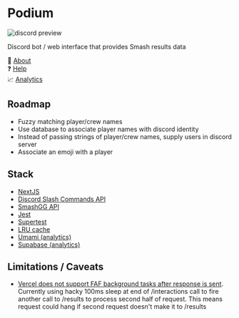 # Podium

![discord preview](https://github.com/lokimckay/podium/blob/master/public/img/discord-example.png?raw=true)

Discord bot / web interface that provides Smash results data

:blue_book: [About](https://smashpodium.vercel.app/about)  
:question: [Help](https://smashpodium.vercel.app/help)  
:chart_with_upwards_trend: [Analytics](https://sneyed-analytics.vercel.app/share/1j1KI1Fn/podium)

## Roadmap

- Fuzzy matching player/crew names
- Use database to associate player names with discord identity
- Instead of passing strings of player/crew names, supply users in discord server
- Associate an emoji with a player

## Stack

- [NextJS](https://nextjs.org/)
- [Discord Slash Commands API](https://discord.com/developers/docs/interactions/slash-commands)
- [SmashGG API](https://developer.smash.gg/)
- [Jest](https://jestjs.io/)
- [Supertest](https://github.com/visionmedia/supertest)
- [LRU cache](https://github.com/isaacs/node-lru-cache)
- [Umami (analytics)](https://umami.is/)
- [Supabase (analytics)](https://supabase.io/)

## Limitations / Caveats

- [Vercel does not support FAF background tasks after response is sent](https://docs-git-add-fire-and-forget-zeit.vercel.app/docs/v2/platform/limits?query=fire-and-forget#streaming-responses). Currently using hacky 100ms sleep at end of /interactions call to fire another call to /results to process second half of request. This means request could hang if second request doesn't make it to /results
